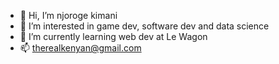 - 👋 Hi, I’m njoroge kimani
- 👀 I’m interested in game dev, software dev and data science
- 🌱 I’m currently learning web dev at Le Wagon
- 📫 therealkenyan@gmail.com

<!---
Njoroge2001/Njoroge2001 is a ✨ special ✨ repository because its `README.md` (this file) appears on your GitHub profile.
You can click the Preview link to take a look at your changes.
--->
